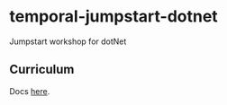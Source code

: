 # temporal-jumpstart-dotnet
Jumpstart workshop for dotNet

## Curriculum

Docs [here](docs/curriculum/README.md).